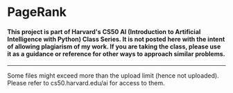 # PageRank
#### This project is part of Harvard's CS50 AI (Introduction to Artificial Intelligence with Python) Class Series. It is not posted here with the intent of allowing plagiarism of my work. If you are taking the class, please use it as a guidance or reference for other ways to approach similar problems. 
----
Some files might exceed more than the upload limit (hence not uploaded). Please refer to cs50.harvard.edu/ai for access to them.
